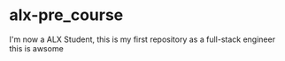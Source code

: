 # alx-pre_course
I'm now a ALX Student, this is my first repository as a full-stack engineer
this is awsome 
